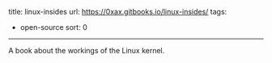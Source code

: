 title: linux-insides
url: https://0xax.gitbooks.io/linux-insides/
tags:
  - open-source
sort: 0
---
A book about the workings of the Linux kernel.  
